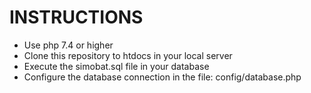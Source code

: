# INSTRUCTIONS
- Use php 7.4 or higher
- Clone this repository to htdocs in your local server
- Execute the simobat.sql file in your database
- Configure the database connection in the file: config/database.php
